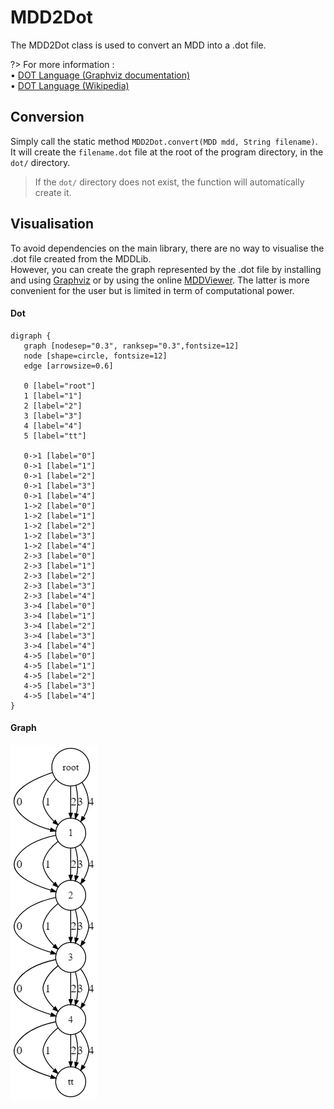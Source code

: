 # MDD2Dot <!-- {docsify-ignore-all} -->
The MDD2Dot class is used to convert an MDD into a .dot file.  

?> For more information :  
• [DOT Language (Graphviz documentation)](https://www.graphviz.org/doc/info/lang.html)  
• [DOT Language (Wikipedia)](https://en.wikipedia.org/wiki/DOT_%28graph_description_language%29)


## Conversion
Simply call the static method `MDD2Dot.convert(MDD mdd, String filename)`. It will create the `filename.dot` file at the root of the program directory, in the `dot/` directory.  
> If the `dot/` directory does not exist, the function will automatically create it.


## Visualisation
To avoid dependencies on the main library, there are no way to visualise the .dot file created from the MDDLib.  
However, you can create the graph represented by the .dot file by installing and using [Graphviz](https://www.graphviz.org/) or by using the online [MDDViewer](https://jungvictor.github.io/MDDViewer/). The latter is more convenient for the user but is limited in term of computational power.

<!-- tabs:start -->

#### **Dot**

 ```
 digraph {
	graph [nodesep="0.3", ranksep="0.3",fontsize=12]
	node [shape=circle, fontsize=12]
	edge [arrowsize=0.6]

	0 [label="root"]
	1 [label="1"]
	2 [label="2"]
	3 [label="3"]
	4 [label="4"]
	5 [label="tt"]

	0->1 [label="0"]
	0->1 [label="1"]
	0->1 [label="2"]
	0->1 [label="3"]
	0->1 [label="4"]
	1->2 [label="0"]
	1->2 [label="1"]
	1->2 [label="2"]
	1->2 [label="3"]
	1->2 [label="4"]
	2->3 [label="0"]
	2->3 [label="1"]
	2->3 [label="2"]
	2->3 [label="3"]
	2->3 [label="4"]
	3->4 [label="0"]
	3->4 [label="1"]
	3->4 [label="2"]
	3->4 [label="3"]
	3->4 [label="4"]
	4->5 [label="0"]
	4->5 [label="1"]
	4->5 [label="2"]
	4->5 [label="3"]
	4->5 [label="4"]
}
 ```

#### **Graph**

![Universal MDD of size 5 with D[v] = [0,4] for each variable v](./images/univ-5.png)


<!-- tabs:end -->